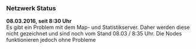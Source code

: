 ### Netzwerk Status

<b>08.03.2016, seit 8:30 Uhr</b>
<br>
Es gibt ein Problem mit dem Map- und Statistikserver. Daher werden diese nicht gezeichnet und sind noch vom Stand 08.03 / 8:35 Uhr. Die Nodes funktionieren jedoch ohne Probleme

